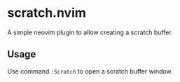 # scratch.nvim
A simple neovim plugin to allow creating a scratch buffer.

## Usage
Use command `:Scratch` to open a scratch buffer window.


